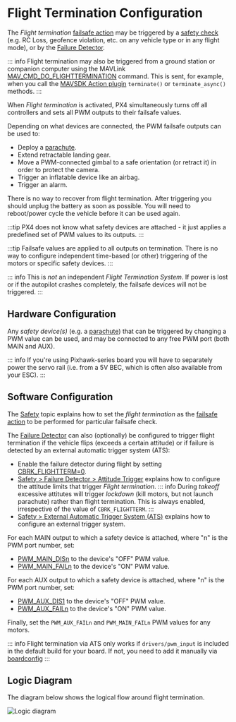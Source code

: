 # Flight Termination Configuration

The _Flight termination_ [failsafe action](../config/safety.md#failsafe-actions) may be triggered by a [safety check](../config/safety.md) (e.g. RC Loss, geofence violation, etc. on any vehicle type or in any flight mode), or by the [Failure Detector](../config/safety.md#failure-detector).

::: info
Flight termination may also be triggered from a ground station or companion computer using the MAVLink [MAV_CMD_DO_FLIGHTTERMINATION](https://mavlink.io/en/messages/common.html#MAV_CMD_DO_FLIGHTTERMINATION) command.
This is sent, for example, when you call the [MAVSDK Action plugin](https://mavsdk.mavlink.io/main/en/cpp/api_reference/classmavsdk_1_1_action.html#classmavsdk_1_1_action_1a47536c4a4bc8367ccd30a92eb09781c5) `terminate()` or `terminate_async()` methods.
:::

When _Flight termination_ is activated, PX4 simultaneously turns off all controllers and sets all PWM outputs to their failsafe values.

Depending on what devices are connected, the PWM failsafe outputs can be used to:

- Deploy a [parachute](../peripherals/parachute.md).
- Extend retractable landing gear.
- Move a PWM-connected gimbal to a safe orientation (or retract it) in order to protect the camera.
- Trigger an inflatable device like an airbag.
- Trigger an alarm.

There is no way to recover from flight termination.
After triggering you should unplug the battery as soon as possible.
You will need to reboot/power cycle the vehicle before it can be used again.

:::tip
PX4 does not know what safety devices are attached - it just applies a predefined set of PWM values to its outputs.
:::

:::tip
Failsafe values are applied to all outputs on termination.
There is no way to configure independent time-based (or other) triggering of the motors or specific safety devices.
:::

::: info
This is _not_ an independent _Flight Termination System_.
If power is lost or if the autopilot crashes completely, the failsafe devices will not be triggered.
:::

## Hardware Configuration

Any _safety device(s)_ (e.g. a [parachute](../peripherals/parachute.md)) that can be triggered by changing a PWM value can be used, and may be connected to any free PWM port (both MAIN and AUX).

::: info
If you're using Pixhawk-series board you will have to separately power the servo rail (i.e. from a 5V BEC, which is often also available from your ESC).
:::

## Software Configuration

The [Safety](../config/safety.md) topic explains how to set the _flight termination_ as the [failsafe action](../config/safety.md#failsafe-actions) to be performed for particular failsafe check.

The [Failure Detector](../config/safety.md#failure-detector) can also (optionally) be configured to trigger flight termination if the vehicle flips (exceeds a certain attitude) or if failure is detected by an external automatic trigger system (ATS):

- Enable the failure detector during flight by setting [CBRK_FLIGHTTERM=0](../advanced_config/parameter_reference.md#CBRK_FLIGHTTERM).
- [Safety > Failure Detector > Attitude Trigger](../config/safety.md#attitude-trigger) explains how to configure the attitude limits that trigger _Flight termination_.
  ::: info
  During _takeoff_ excessive attitutes will trigger _lockdown_ (kill motors, but not launch parachute) rather than flight termination.
  This is always enabled, irrespective of the value of `CBRK_FLIGHTTERM`.
  :::
- [Safety > External Automatic Trigger System (ATS)](../config/safety.md#external-automatic-trigger-system-ats) explains how to configure an external trigger system.

For each MAIN output to which a safety device is attached, where "n" is the PWM port number, set:

- [PWM_MAIN_DISn](../advanced_config/parameter_reference.md#PWM_MAIN_DIS1) to the device's "OFF" PWM value.
- [PWM_MAIN_FAILn](../advanced_config/parameter_reference.md#PWM_MAIN_FAIL1) to the device's "ON" PWM value.

For each AUX output to which a safety device is attached, where "n" is the PWM port number, set:

- [PWM_AUX_DIS1](../advanced_config/parameter_reference.md#PWM_AUX_DIS1) to the device's "OFF" PWM value.
- [PWM_AUX_FAILn](../advanced_config/parameter_reference.md#PWM_AUX_FAIL1) to the device's "ON" PWM value.

Finally, set the `PWM_AUX_FAILn` and `PWM_MAIN_FAILn` PWM values for any motors.

::: info
Flight termination via ATS only works if `drivers/pwm_input` is included in the default build for your board. If not, you need to add it manually via [boardconfig](../hardware/porting_guide_config.md#px4-menuconfig-setup)
:::

## Logic Diagram

The diagram below shows the logical flow around flight termination.

![Logic diagram](../../assets/config/flight_termination_logic_diagram.png)
